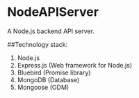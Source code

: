 # NodeAPIServer

A Node.js backend API server.  

##Technology stack:
 1. Node.js
 2. Express.js (Web framework for Node.js)
 3. Bluebird (Promise library)
 4. MongoDB (Database)
 5. Mongoose (ODM)